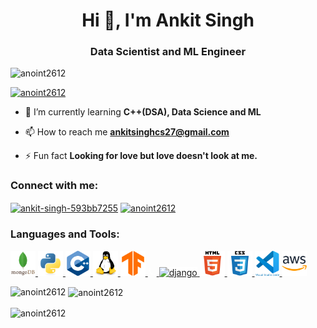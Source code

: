 <h1 align="center">Hi 👋, I'm Ankit Singh</h1>
<h3 align="center">Data Scientist and ML Engineer</h3>

<p align="left"> <img src="https://komarev.com/ghpvc/?username=anoint2612&label=Profile%20views&color=0e75b6&style=flat" alt="anoint2612" /> </p>

<p align="left"> <a href="https://github.com/ryo-ma/github-profile-trophy"><img src="https://github-profile-trophy.vercel.app/?username=anoint2612" alt="anoint2612" /></a> </p>

- 🌱 I’m currently learning **C++(DSA), Data Science and ML**

- 📫 How to reach me **ankitsinghcs27@gmail.com**

- ⚡ Fun fact **Looking for love but love doesn't look at me.**

<h3 align="left">Connect with me:</h3>
<p align="left">
<a href="https://linkedin.com/in/ankit-singh-593bb7255" target="blank"><img align="center" src="https://raw.githubusercontent.com/rahuldkjain/github-profile-readme-generator/master/src/images/icons/Social/linked-in-alt.svg" alt="ankit-singh-593bb7255" height="30" width="40" /></a>
<a href="https://www.codechef.com/users/anoint2612" target="blank"><img align="center" src="https://cdn.jsdelivr.net/npm/simple-icons@3.1.0/icons/codechef.svg" alt="anoint2612" height="30" width="40" /></a>
</p>

<h3 align="left">Languages and Tools:</h3>
<p align="left">
    <!-- MongoDB -->
    <a href="https://www.mongodb.com" target="_blank" rel="noreferrer">
        <img src="https://raw.githubusercontent.com/devicons/devicon/master/icons/mongodb/mongodb-original-wordmark.svg" alt="mongodb" width="40" height="40" style="background-color: white;"/>
    </a>
    <!-- Python -->
    <a href="https://www.python.org" target="_blank" rel="noreferrer">
        <img src="https://raw.githubusercontent.com/devicons/devicon/master/icons/python/python-original.svg" alt="python" width="40" height="40" style="background-color: white;"/>
    </a>
    <!-- C++ -->
    <a href="https://www.w3schools.com/cpp/" target="_blank" rel="noreferrer">
        <img src="https://raw.githubusercontent.com/devicons/devicon/master/icons/cplusplus/cplusplus-original.svg" alt="cplusplus" width="40" height="40" style="background-color: white;"/>
    </a>
    <!-- Linux -->
    <a href="https://www.linux.org/" target="_blank" rel="noreferrer">
        <img src="https://raw.githubusercontent.com/devicons/devicon/master/icons/linux/linux-original.svg" alt="linux" width="40" height="40" style="background-color: white;"/>
    </a>
    <!-- TensorFlow -->
    <a href="https://www.tensorflow.org" target="_blank" rel="noreferrer">
        <img src="https://raw.githubusercontent.com/devicons/devicon/master/icons/tensorflow/tensorflow-original.svg" alt="tensorflow" width="40" height="40" style="background-color: white;"/>
    </a>
    <!-- Flask -->
<a href="https://flask.palletsprojects.com" target="_blank" rel="noreferrer">
    <svg xmlns="http://www.w3.org/2000/svg" width="1em" height="1em" viewBox="0 0 128 128"><path fill="white" d="M44.44 100.63c-4.23-3.33-8.74-6.52-11.83-11.01c-6.49-7.92-11.49-17.1-14.9-26.74c-2.07-6.27-2.77-12.99-5.44-19.02c-2.78-4.38.48-9.16 5.27-10.55c2.13-.41 5.89-2.43 1.36-.98c-4.06 2.98-4.45-2.71-.29-3.07c2.84-.38 3.89-2.7 2.92-4.8c-3.05-1.99 7.4-4.18 2.14-7.15c-5.48-5.91 7.66-7.05 4.42-.33c-.77 5.16 9.18-.95 6.87 5.01c2.35 2.86 8.8.65 8.63 4.67c3.42.24 4.6 3.11 7.8 3.33c3.33 1.5 9.36 2.69 10.49 6.44c-3.3 2.61-10.95-5.4-11.31 1.84c1 10.69.74 21.7 4.65 31.88c1.85 6.16 6.33 11.01 10.38 15.81c3.88 4.7 9.12 8.01 14.48 10.8c4.69 2.21 9.75 3.68 14.87 4.6c2.07-1.59 5.74-7.48 8.97-5c.16 2.8-6.42 5.84-.31 5.54c3.59-1.08 6.08 2.77 9.04-.71c2.72 3.23 11.32-2.06 9.38 4.53c-2.62 1.69-6.44.67-9.07 3c-4.33-2.16-7.77 1.93-12.56 1.42c-5.32.95-10.73 1.34-16.13 1.34c-8.85-.7-17.89-.99-26.3-4.07c-4.74-1.38-9.37-4.08-13.53-6.78m7.47 3.24c4.63 2 9.16 4.11 14.23 4.75c8.05 1.12 16.37 2.84 24.45 1.27c-3.66-1.65-7.44.64-11.08-1.18c-4.37.94-9.06-.24-13.5-.82c-5.05-2.25-10.5-3.8-15.23-6.72c-5.91-2.16 3.06 2.77 4.65 3.17c3.69 2.1-4.06-1.08-5.16-1.95c-3.09-1.74-3.49-1.37-.31.39c.64.37 1.28.77 1.95 1.09m-8.81-6.23c4.49 1.66-.02-3.16-2.07-2.88c-.91-1.58-3.48-2.58-1.67-3.43c-3.26 1.13-3.42-4.3-4.95-3.53c-3.45-1.09-1.34-4.95-5.45-7.32c-.37-2.5-4.08-4.66-5.26-8.43c-.52-1.93-4.19-7.46-1.94-2.31c1.92 4.96 5.29 9.21 8.1 13.45c2.18 4.04 4.76 8.26 8.72 10.78c1.34 1.3 2.63 3.27 4.52 3.67M30.17 83.45c.16-.68.82 1.46 0 0m18.3 16.18c1-.44-1.43-.56 0 0m2.44.89c-.25-1.23-1.11.69 0 0m3.05 1.27c1.45-1.38-2.24-.87 0 0m5.22 2.91c.89-1.3-2.82-.49 0 0m-10.03-6.99c2.25-1.46-2.91-.02 0 0m2.29 1.14c-.07-.77-.82.34 0 0m11.43 7.13c1.84 1.16 10.73 2.54 5.16.48c-.93.2-10.33-2.66-5.16-.48M44.72 91.85c-.18-.77-2.85-.85 0 0m5.32 3.1c1.39-.96-2.87-.74 0 0m4.48 2.75c1.98-.75-3.23-.75 0 0m-11.97-8.21c2.16 1.65 8.7.21 3.3-.99c-2.45-1.31-7.99-2.2-4.22.79zm15 9.16c.9-1.53-3.77-.88 0 0m-4.56-3.63c5.27 1.49-4.43-3.34-1.3-.55l.7.32zm9.14 5.28c4.99.05-4.51-.68 0 0m-21.5-13.7c-.19-.93-1.23.08 0 0m29.94 18.44c.14-1.68-1.62 1.25 0 0M49.15 91.82c-.3-.88-1.56-.04 0 0m-8.04-5.8c2.86-.17-3.93-1.26 0 0m-9.54-6.16c-.36-1.38-3.12-2.47 0 0M56.6 95.74c-.52-.6-.25.13 0 0m15.58 9.56c-.05-.91-.85.35 0 0M55.22 94.32c.28-1.18-2.44-.36 0 0m-11.6-7.36c2.13-.23-3.42-1.44 0 0m19.63 12.2c3.32-1.32-3.24-.64 0 0m-10.21-6.93c3.83.49-4.56-2.61-.84-.28zm13.31 8.19c3.58-2.14 2.4 5.01 6.07.6c3.62-2.64-3.13 3.27 1.33.47c3.23-2.16 7.99 1.02 11 2.06c2.16-.11 4.27 1.87 6.49.67c4.27-1.15-8.36-1.71-5.05-3.75c-3.91 1.14-6.8-1.36-8.72-3.86c-4.39-1.01-9.46-3.25-11.65-7.14c-.89-1.46 1.29.21-.77-2.18c-2.64-2.35-3.96-5.02-5.73-7.88c-2.12-1.13-2.37-4.46-2.58-.11c.02-2.74-2.56-4.59-3.19-3.82c-.01-2.64 2.76-1.32.82-3.27c-.42-2.74-1.79-5.59-2.2-8.68c-.64-1.49-.09-4.68-2.19-1.31c-.76 3.57-.25-4.38.94-1.76c1.56-2.67-.56-2.36-.65-1.99c1.02-2.26.64-5.46-.27-4.24c.54-2.39.86-8.8-.81-7.66c1.01-2.5 1.92-11.44-2.47-8.03c-1.78.03-4.85.64-6.31 1.37c4.56 2.51-.46.91-2.32.51c-.24 2.33-2.08 1.32-4.38 1.34c3.67.45-1.79 3.75-3.89 2.47c-2.74 1.31 2.36 4.57.05 5.58c.28 1.52-4.19-.55-3.84 2.96c-2.65-1.12-.36 4.16.96 2.38c4.51 1.22 3.18 4.01 3.29 6.65c-.74 1.54-3.63-3.62-.64-3.38c-2.36-3.83-2.61-1.38-4.56.39c-.45.13 4.99 2.53 1.57 3.72c3.01.47 3.1 3.1 3.71 4.76c1.81 1.88 1.44-2.08 3.6.18c-1.37-2.02-7.25-5.68-2.52-4.51c-.03-2.03-.86-3.67.6-3.63c1.44-2.6-1.51 6.42 1.73 3.11c.9-.39 1.12-2.6 2.73.21c2.34 2.3.85 3.97-2.46 1.86c.59 2.01 4.42 2.72 3.7 5.86c.76 2.76 1.83 1.74 2.76 1.58c.73 2.68 1.14.71 1.18-.57c3.34.72 2.56 2.69 3.6 4.07c2.3 1.04-3.29-7.04.66-2.43c4.16 3.75 1.56 5.32-2.17 4.72c2.36-.19 3.12 3.19 6.07 3.07c2.69 1.28 4.52 6.2-.12 4.15c-1.61-1.45-7.31-3.24-2.65-.48c4.3 1.99 7.71 3.18 11.86 5.68c2.96 2.12 4.25 4.54 5.37 5.02c-2.49 1.19-7.51-.95-3.78-1.61c-2.33-.42-4.94-1.6-2.71 1.3c1.89 1.58 6.71 1.42 7.58 1.59c-.73 1.61-1.99 1.74.03 1.86c-2.25 1.22.72 1.41.93 2.1m-4.6-13c-1.37-1.43-1.72-4.11-.24-1.78c.75.3 2.43 4.38.24 1.78m14.99 9.52c.85-.06.02.65 0 0M59.59 83.91c-.06-2.17.49 1.67 0 0M58.1 81.9c-1.73-3.32 2.17.95 0 0M40.04 69.44c1.01-.27.5 1.73 0 0m14.37 7.79c.62-2.33.73 1.96 0 0m-10.15-7.06c-.71-1.29 1.5 1.21 0 0m8.71 2.79c-1.63-3.65 1.16-2 .36.6zM37.95 62.95c-.73-1.2-1.93-4.72-1.55-5.79c.35 1.75 3.72 7.53 1.65 2.39c-2.28-4.3 2.73 1.4 3.25 2.47c.24 1.07-1.41-.29-.29 2.21c-2.04-2.85-1.2 1.58-3.06-1.28m-4.64-3.2c.19-2.79 1.06 1.91 0 0m2.08.72c1-2.11 1.69 2.93 0 0m-5.02-3.89c-1.73-1.72-2.98-3.3.08-1.07c1.18.05-2.62-3.6.28-1.16c3.06.56 1.51 5.01-.36 2.23m2.64-.07c1-.99.53.98 0 0m1.62.52c-1.52-2.85 1.85 1.2 0 0m-3.22-3.08c-5.02-4.47 6.31 2.34.82.83zm14.39 8.36c-2.18-1.3-.58-9.18.16-3.79c2.11-.68-.12 2.78 1.46 2.75c-.24 2.18-.95 2.97-1.62 1.04m5.33 3.15c.21-2.38.45 1.62 0 0m-.93-.92c.24-1.01.03 1.2 0 0M32.39 52.48c-3.23-4.45 9.38 4.51 2.07 1.13c-.77-.21-1.69-.28-2.07-1.13m10.26 5.43c-.31-3.75.68.62 0 0m7.78 5c.6-2.14.05 1.41 0 0M32.89 50.78c1.92-.41 7.95 3.37 2.41 1.08c-.62-.69-1.93-.38-2.41-1.08m16.47 8.21c.2-3.84 1.15-2.29.01.55zm-15.05-9.55c.78-1.15-2.08-5.18.41-1.45c1.08.85 3.11 1.43 1.31 1.79c2.84 2.5-.68.68-1.72-.34m14.24 8.35c.54-4.37.47 2.56 0 0M32.68 45.41c.6-.26.32.79 0 0m3.71 2.21c.96-2.01 1.77 2.23 0 0m10.47 5.82c0-.77.2 1.12 0 0m-.6-1.34c-1.45-3.59 1.35 1.9 0 0m-.89-2.35c-.25-1.48.83 1.86 0 0m1.45-2.36c-1-1.76 1.26-7.75 1.51-4.03c-1.05 2.89-.3 4.51.43.63c1.36-3.06-.29 6.02-1.94 3.4m1.49-8.91c.44-.53.1.65 0 0M45.82 87.6c-.59-.52.07.33 0 0m5.13 2.6c2.86.74 2.84-.44.26-.79c-1.39-1.29-5.77-2.66-1.85-.16c.27.65 1.09.63 1.59.95m-10.14-6.74c1.57 1.18 5.93 3.32 2.24.45c1.24-1.44-2.38-2.21-1.18-3.18c-3.06-1.87-2.41-1.7-.27-1.64c-3.67-1.64.53-1.52.33-2.36c-1.42-.28-7.03-2.5-3.73.18c-3.36-1.71-.8.64-1.82.39c-3.44-.94 3.06 2.62-.54 1.73c1.97 1.56 5.3 4 .83 1.65c-.57.85 3.21 2.14 4.14 2.78m5.37 3.09c6.53 2.1-3.2-2.58 0 0m27.5 16.65c.08-1.3-.9 1.11 0 0m2.82 1.19c1.51-1.46.06 2.33 2.5-.36c.03-1.92-.07-3.06-2.8-.72c-.75.42-1.09 2.19.3 1.08M31.65 76.22c-.47-1.82-3.25-1.81 0 0m3.01 1.98c-1.12-1.86-4-1.68 0 0m17.17 10.35c1.68 1.49 7.7 1.09 2.03.18c-.83-1.24-5.32-.94-2.03-.18m23.6 14.57c2.57-2.16-2.5.97 0 0m5.36 3.69c.02-.69-1.11.3 0 0m.01-.97c2.86-3.03-2.77.18 0 0M24.22 70.01c-2.43-3.47-1.51-5.03-3.86-7.87c-.45-2.17-4.03-7.09-1.85-1.88c1.99 3.05 2.58 7.77 5.71 9.75m55.68 34.87c5.26-3.4-2.15-1.48 0 0m4.01 1.57c2.64-2.26-1.66-.47 0 0M30.75 72.38c.76-1.12-1.94-.14 0 0m52.33 32.99c2.55-1.64-.59-1.39-.46.15zM48.5 83.58c-.09-1.11-1.35.09 0 0m2.14 1.23c-.69-1.38-1.05.21 0 0m36.53 21.67c3.27-2.36-1.98-.45-.68.45zm-1.26-.6c2.67-2.23-2.8.99 0 0m6.39 4.25c1.79-1.19-2.17-.38 0 0M32.39 71.57c2.39.54 9.56 5.89 5.33.37c-2.17-.64-.87-5.94-3.08-5c1.48 2.48 1.22 3.53-1.9 1.97c-3.91-1.91-2.2.94-1.43 1.73c-1.04.25 1.39.91 1.08.93m-10.9-8.61c.43-1.77-3.95-9.75-2.07-4c.68 1.21.61 3.49 2.07 4M41.5 75.3c-1.23-1.03-.06-.15 0 0m3.03.71c0-1.88-3.35-.77 0 0m26.3 16.57c-.5-1.28-1.98-.02 0 0m1.26.93c-.18-.72-.72.14 0 0m10.43 6.56c1-.74-1.25-.09 0 0M26.93 64.35c2.87-1.11-3.07-.79 0 0m41.59 26.2c-.04-1.86-1.83.46 0 0M25.8 61.71c1.84-.62-1.71-.41 0 0m5.34 2.59c-.03-.61-.56.23 0 0m65.22 39.99c2.37-.48 7.77 1.21 8.64-.63c-2.88-.07-9.95-2.03-10.28.46l.63.1zM32.84 64.73c.05-1.88-1.46-.07 0 0m-14.05-9.75c-.64-3.58-2.43-.54 0 0m3.35.84c.04-1.15-3.07-1.03 0 0m1.91.94c-.55-.44-.43.57 0 0m12.06 7.73c.57-.52-1.35-.38 0 0m-13.33-9.85c-.33-2.71-3.88-.4 0 0m-6.87-4.46c-.1-1.25-.67.47 0 0m1.02-.77c-.17-1.48-.88.19 0 0m5.65 3.37c2.39-.94-4.35-1.94-.49-.18zm75.59 46.69c1.53-1.4-1.94-.43 0 0m9.13 4.74c.61-1.81-1.54.23 0 0M23.15 49.82c.26-1.75-1.89.35 0 0m-8.03-5.38c-.43-2.47-.37-6.82 3.76-5.35c-5.51 1.1 3.82 6.85 2.64 2.31c2.32.11 4.53-1.37 3.32.88c4.57-.5 7.73-4.46 12.14-3.91c3.44-.46 7.19-.8 10.89-2.18c3.04-.22 5.97-3.5 4.31-5.44c-4.15-.35-8.5.17-13.08 1.08c-5.08 1.06-9.7 3.06-14.83 3.93c-5 .67 1 1.85-.43 2.11c-2.61.9 3.11 1.52-.34 2.47c-2.13-.41-4.35-1.14-3.44-3.38c-4.79.62-9 2.61-5.21 7.48zm11.54-5.88c1.12-4.14 6.01 3.4 1.84.55c-.5-.38-1.32-.68-1.84-.55m.22-2.01c1.62-1.2.86.68 0 0m2.06.04c.15-1.9 4.71 1.01.75.68zm2.81-1.14c1.03-1.2.3 1.07 0 0m.72-.48c1.71-2.06 9.69-1.31 3.85-.2c-1.56-1.18-2.76.7-3.85.2m10.42-1.6c-.26-5.62 5.18 1.99 0 0m2.96-.02c1.08-2.83 4.2-1.14.5-.57c.08.3-.11 1.46-.5.57M21.99 48.37c3.23-1.98-3.43-1.72 0 0m2.39.66c1.13-1.2-2.46-.49 0 0m-7.04-4.99c1.85-1.42-2.18-.54 0 0m95.35 59.65c.05-1.65-1.41.74 0 0M103 97.08c.28-1.9-1.24.16 0 0m12.36 7.25c2.58.01 7.82-.8 2.2-.8c-.88.13-5.13.11-2.2.8M26.48 47.87c2.09-.14 3.27-2.3-.41-2.18c-5.69-.59 5.02 1.95-.73 1.22c-.77.51 1.09 1.1 1.14.96m1.84.93c-.22-1.34-.65.71 0 0m2.18-5.82c.9-1.12-1.26-.3 0 0m-6.95-11.6c3.73-1.27 8.82-2.69 10.58.62c-1.79-2.15-.72-4.28.97-1.12c2.39 3.19 3.59-1.45 2.03-2.52c1.77 2.2 3.79 3.24 1.19.14c2.83-3.4-5.66.45-7.59.41c-.92.41-9.58 2.2-7.18 2.47m2.19-4.18c2.13-1.6 7.35.96 4-1.59c-.33-.3-7.35 1.93-4 1.59m7.75.32c2.49.06-1.07-3.34 1.89-1.8c-.49-1.59-3.45-1.89-4.9-2.52c-.82 1.45 1.66 4.34 3.01 4.32m-6.39-7.04c.86-1.16-1.51.6 0 0m3.16.76c4.01-.53-1.02-1.72-.81-.04zm-5.91-4.62c-2.82-3.69 5.31.62 2.44-3.24c-2.41-1.92-4.73 2.16-2.44 3.24m36.21 19.5c1.29-2.29-5.34-3.09-.87-.81c.42.14.32.97.87.81"/></svg>
</a>
<!-- Django -->
    <a href="https://www.djangoproject.com" target="_blank" rel="noreferrer">
        <img src="https://cdn.jsdelivr.net/gh/devicons/devicon/icons/django/django-plain.svg" alt="django" width="40" height="40" style="background-color: white;"/>
    </a>
    <!-- HTML5 -->
    <a href="https://www.w3.org/html/" target="_blank" rel="noreferrer">
        <img src="https://raw.githubusercontent.com/devicons/devicon/master/icons/html5/html5-original-wordmark.svg" alt="html5" width="40" height="40" style="background-color: white;"/>
    </a>
    <!-- CSS -->
    <a href="https://www.w3schools.com/css/" target="_blank" rel="noreferrer">
        <img src="https://raw.githubusercontent.com/devicons/devicon/master/icons/css3/css3-original-wordmark.svg" alt="css3" width="40" height="40" style="background-color: white;"/>
    </a>
    <!-- VSCode -->
    <a href="https://code.visualstudio.com" target="_blank" rel="noreferrer">
        <img src="https://raw.githubusercontent.com/devicons/devicon/master/icons/vscode/vscode-original-wordmark.svg" alt="vscode" width="40" height="40" style="background-color: white;"/>
    </a>
    <!-- AWS -->
    <a href="https://aws.amazon.com" target="_blank" rel="noreferrer">
        <img src="https://raw.githubusercontent.com/devicons/devicon/master/icons/amazonwebservices/amazonwebservices-original-wordmark.svg" alt="aws" width="40" height="40" style="background-color: white;"/>
    </a>
</p>
    




<p><img align="left" src="https://github-readme-stats.vercel.app/api/top-langs?username=anoint2612&show_icons=true&locale=en&layout=compact" alt="anoint2612" /></p>

<p>&nbsp;<img align="center" src="https://github-readme-stats.vercel.app/api?username=anoint2612&show_icons=true&locale=en" alt="anoint2612" /></p>

<p><img align="center" src="https://github-readme-streak-stats.herokuapp.com/?user=anoint2612&" alt="anoint2612" /></p>
